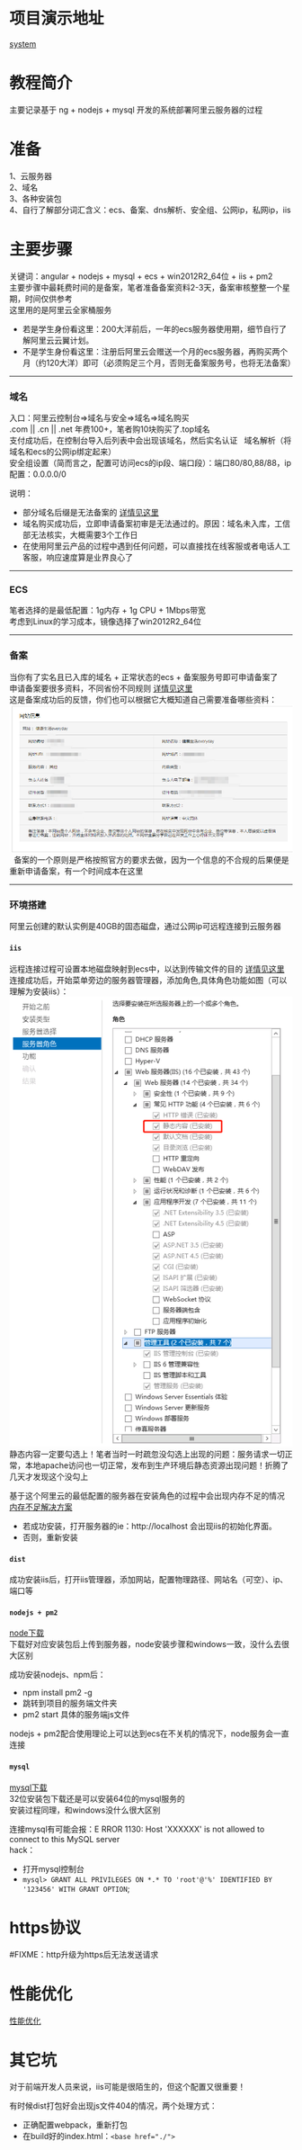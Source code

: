 # 项目演示地址
[system](http://www.ppp000.top)

# 教程简介
主要记录基于 ng + nodejs + mysql 开发的系统部署阿里云服务器的过程

# 准备
1、云服务器  
2、域名  
3、各种安装包  
4、自行了解部分词汇含义：ecs、备案、dns解析、安全组、公网ip，私网ip，iis

# 主要步骤
关键词：angular + nodejs + mysql + ecs + win2012R2_64位 + iis + pm2  
主要步骤中最耗费时间的是备案，笔者准备备案资料2-3天，备案审核整整一个星期，时间仅供参考  
这里用的是阿里云全家桶服务  
* 若是学生身份看这里：200大洋前后，一年的ecs服务器使用期，细节自行了解阿里云云翼计划。  
* 不是学生身份看这里：注册后阿里云会赠送一个月的ecs服务器，再购买两个月（约120大洋）即可（必须购足三个月，否则无备案服务号，也将无法备案）
---

### 域名
入口：阿里云控制台=>域名与安全=>域名=>域名购买  
.com || .cn || .net 年费100+，笔者购10块购买了.top域名  
支付成功后，在控制台导入后列表中会出现该域名，然后实名认证   
域名解析（将域名和ecs的公网ip绑定起来）  
安全组设置（简而言之，配置可访问ecs的ip段、端口段）：端口80/80,88/88，ip配置：0.0.0.0/0  

说明：  
* 部分域名后缀是无法备案的 [详情见这里](http://www.miitbeian.gov.cn/publish/query/indexFirst.action)  
* 域名购买成功后，立即申请备案初审是无法通过的。原因：域名未入库，工信部无法核实，大概需要3个工作日  
* 在使用阿里云产品的过程中遇到任何问题，可以直接找在线客服或者电话人工客服，响应速度算是业界良心了  
---

### ECS
笔者选择的是最低配置：1g内存 + 1g CPU + 1Mbps带宽  
考虑到Linux的学习成本，镜像选择了win2012R2_64位  

---

### 备案
当你有了实名且已入库的域名 + 正常状态的ecs + 备案服务号即可申请备案了  
申请备案要很多资料，不同省份不同规则 [详情见这里](https://help.aliyun.com/knowledge_detail/36895.html?spm=5176.8087400.600752.1.58d815c9T0iS4d)  
这是备案成功后的反馈，你们也可以根据它大概知道自己需要准备哪些资料：  
![默认图片](https://raw.githubusercontent.com/ppp000/deploy/master/img-storage/1527082424(1).jpg)  
备案的一个原则是严格按照官方的要求去做，因为一个信息的不合规的后果便是重新申请备案，有一个时间成本在这里  

---

### 环境搭建
阿里云创建的默认实例是40GB的固态磁盘，通过公网ip可远程连接到云服务器
  

#### `iis`
远程连接过程可设置本地磁盘映射到ecs中，以达到传输文件的目的 [详情见这里](https://jingyan.baidu.com/album/148a192185f0ae4d71c3b138.html?picindex=1)  
连接成功后，开始菜单旁边的服务器管理器，添加角色,具体角色功能如图（可以理解为安装iis）：  
![默认图片](https://raw.githubusercontent.com/ppp000/deploy/master/img-storage/1527121199(1).jpg)  
静态内容一定要勾选上！笔者当时一时疏忽没勾选上出现的问题：服务请求一切正常，本地apache访问也一切正常，发布到生产环境后静态资源出现问题！折腾了几天才发现这个没勾上  

基于这个阿里云的最低配置的服务器在安装角色的过程中会出现内存不足的情况 [内存不足解决方案](https://www.baidu.com/s?ie=utf-8&f=8&rsv_bp=1&tn=baidu&wd=%E8%99%9A%E6%8B%9F%E5%86%85%E5%AD%98%20%E8%AE%BE%E7%BD%AE&oq=md%25E7%25BC%2596%25E8%25BE%2591%25E5%2599%25A8&rsv_pq=d5df6d5d0000e893&rsv_t=e0d8%2FdixoNmMsQ6zVIapAzegp1iKzCR0YmZw10L6%2BuvU4cfu8QeRRr2Dt6E&rqlang=cn&rsv_enter=1&inputT=213796&rsv_sug3=28&rsv_sug1=19&rsv_sug7=100&bs=md%E7%BC%96%E8%BE%91%E5%99%A8)  
* 若成功安装，打开服务器的ie：http://localhost 会出现iis的初始化界面。  
* 否则，重新安装

#### `dist`
成功安装iis后，打开iis管理器，添加网站，配置物理路径、网站名（可空）、ip、端口等  

#### `nodejs + pm2`
[node下载](https://npm.taobao.org/mirrors/node/v10.1.0/)  
下载好对应安装包后上传到服务器，node安装步骤和windows一致，没什么去很大区别

成功安装nodejs、npm后：  
* npm install pm2 -g  
* 跳转到项目的服务端文件夹
* pm2 start 具体的服务端js文件

nodejs + pm2配合使用理论上可以达到ecs在不关机的情况下，node服务会一直连接

#### `mysql`
[mysql下载](https://dev.mysql.com/downloads/installer/)  
32位安装包下载还是可以安装64位的mysql服务的  
安装过程同理，和windows没什么很大区别

连接mysql有可能会报：E RROR 1130: Host 'XXXXXX' is not allowed to connect to this MySQL server  
hack：  
* 打开mysql控制台
* ```mysql> GRANT ALL PRIVILEGES ON *.* TO 'root'@'%' IDENTIFIED BY '123456' WITH GRANT OPTION```;  

# https协议
#FIXME：http升级为https后无法发送请求

# 性能优化
[性能优化](./optimization.md)

# 其它坑
对于前端开发人员来说，iis可能是很陌生的，但这个配置又很重要！  

有时候dist打包好会出现js文件404的情况，两个处理方式：  
* 正确配置webpack，重新打包  
* 在build好的index.html：`<base href="./">`
